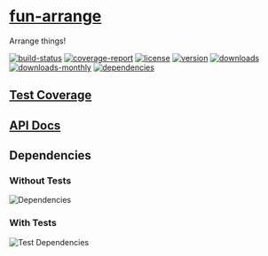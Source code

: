 # [fun-arrange](https://bagrounds.gitlab.io/fun-arrange)

Arrange things!

[![build-status](https://gitlab.com/bagrounds/fun-arrange/badges/master/build.svg)](https://gitlab.com/bagrounds/fun-arrange/commits/master)
[![coverage-report](https://gitlab.com/bagrounds/fun-arrange/badges/master/coverage.svg)](https://gitlab.com/bagrounds/fun-arrange/commits/master)
[![license](https://img.shields.io/npm/l/fun-arrange.svg)](https://www.npmjs.com/package/fun-arrange)
[![version](https://img.shields.io/npm/v/fun-arrange.svg)](https://www.npmjs.com/package/fun-arrange)
[![downloads](https://img.shields.io/npm/dt/fun-arrange.svg)](https://www.npmjs.com/package/fun-arrange)
[![downloads-monthly](https://img.shields.io/npm/dm/fun-arrange.svg)](https://www.npmjs.com/package/fun-arrange)
[![dependencies](https://david-dm.org/bagrounds/fun-arrange/status.svg)](https://david-dm.org/bagrounds/fun-arrange)

## [Test Coverage](https://bagrounds.gitlab.io/fun-arrange/coverage/lcov-report/index.html)

## [API Docs](https://bagrounds.gitlab.io/fun-arrange/docs/index.html)

## Dependencies

### Without Tests

![Dependencies](https://bagrounds.gitlab.io/fun-arrange/img/dependencies.svg)

### With Tests

![Test Dependencies](https://bagrounds.gitlab.io/fun-arrange/img/dependencies-test.svg)

